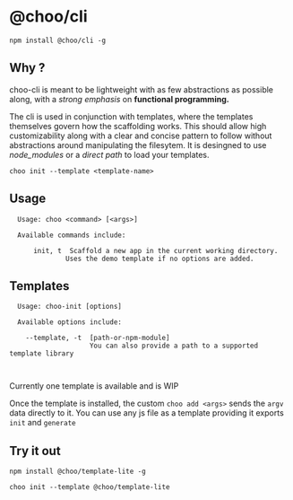 # @choo/cli

```
npm install @choo/cli -g
```

## Why ? ##

choo-cli is meant to be lightweight with as few abstractions as possible along, with a *strong emphasis* on **functional programming.**

The cli is used in conjunction with templates, where the templates themselves govern how the scaffolding works. This should allow high customizability along with a clear and concise pattern to follow without abstractions around manipulating the filesytem. It is desingned to use *node_modules* or a *direct path* to load your templates.

```
choo init --template <template-name>
```


## Usage

```
  Usage: choo <command> [<args>]

  Available commands include:

      init, t  Scaffold a new app in the current working directory.
              Uses the demo template if no options are added.
```
## Templates


```
  Usage: choo-init [options]

  Available options include:

    --template, -t  [path-or-npm-module]
                    You can also provide a path to a supported template library

  
```

Currently one template is available and is WIP

Once the template is installed, the custom `choo add <args>` sends the `argv` data directly to it.  You can use any js file as a template providing it exports `init` and `generate`

## Try it out

```
npm install @choo/template-lite -g
```

```
choo init --template @choo/template-lite
```

